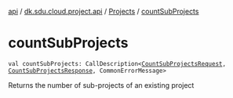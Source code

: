 [api](../../index.md) / [dk.sdu.cloud.project.api](../index.md) / [Projects](index.md) / [countSubProjects](./count-sub-projects.md)

# countSubProjects

`val countSubProjects: CallDescription<`[`CountSubProjectsRequest`](../-count-sub-projects-request.md)`, `[`CountSubProjectsResponse`](../-count-sub-projects-response.md)`, CommonErrorMessage>`

Returns the number of sub-projects of an existing project

